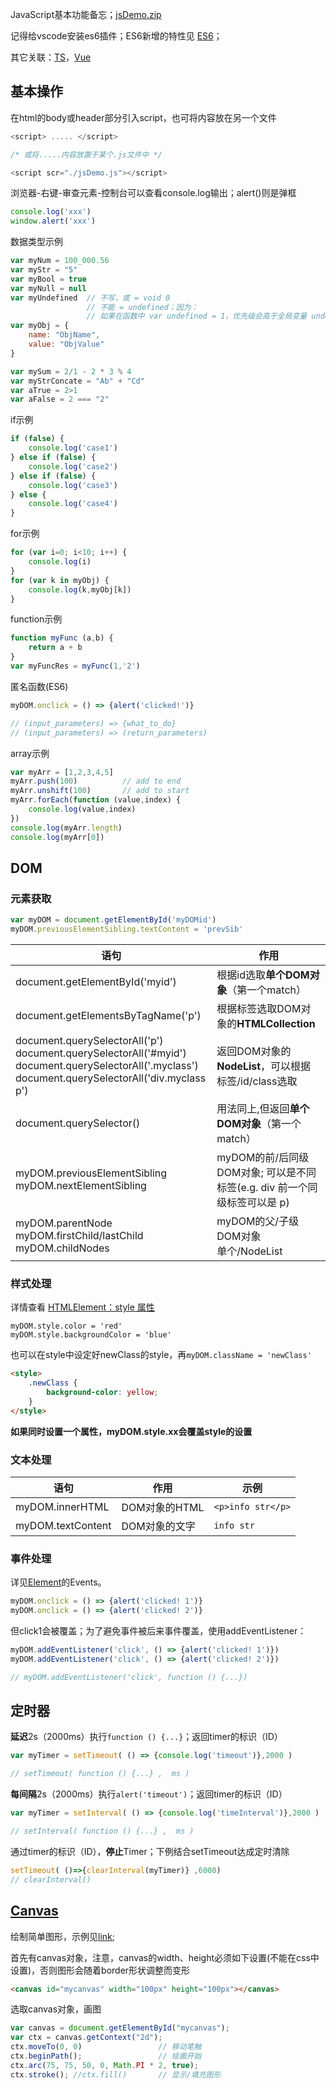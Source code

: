 JavaScript基本功能备忘；[jsDemo.zip](./JS/jsDemo.zip)

记得给vscode安装es6插件；ES6新增的特性见 [ES6](ES6.md)；  

其它关联：[TS](TS.md)，[Vue](Vue.md)

## 基本操作

在html的body或header部分引入script，也可将内容放在另一个文件
```js
<script> ..... </script>

/* 或将.....内容放置于某个.js文件中 */

<script scr="./jsDemo.js"></script>
```

浏览器-右键-审查元素-控制台可以查看console.log输出；alert()则是弹框
```js
console.log('xxx')
window.alert('xxx')
```


数据类型示例
```js
var myNum = 100_000.56
var myStr = "5"
var myBool = true 
var myNull = null
var myUndefined  // 不写，或 = void 0
                 // 不能 = undefined；因为：
                 // 如果在函数中 var undefined = 1，优先级会高于全局变量 undefined
var myObj = {
    name: "ObjName",
    value: "ObjValue"
}

var mySum = 2/1 - 2 * 3 % 4
var myStrConcate = "Ab" + "Cd"
var aTrue = 2>1
var aFalse = 2 === "2"
```


if示例
```js
if (false) {
    console.log('case1')
} else if (false) {
    console.log('case2')
} else if (false) {
    console.log('case3')
} else {
    console.log('case4')
}
```

for示例
```js
for (var i=0; i<10; i++) {
    console.log(i)
}
for (var k in myObj) {
    console.log(k,myObj[k])
}
```


function示例
```js
function myFunc (a,b) {
    return a + b
}
var myFuncRes = myFunc(1,'2')
```
匿名函数(ES6)
```js
myDOM.onclick = () => {alert('clicked!')}

// (input_parameters) => {what_to_do}
// (input_parameters) => (return_parameters)
```

array示例
```js
var myArr = [1,2,3,4,5]
myArr.push(100)          // add to end
myArr.unshift(100)       // add to start
myArr.forEach(function (value,index) {
    console.log(value,index)
})
console.log(myArr.length)
console.log(myArr[0])
```


## DOM
### 元素获取
```js
var myDOM = document.getElementById('myDOMid')
myDOM.previousElementSibling.textContent = 'prevSib'
```

| 语句 | 作用 |
| -- | -- |
| document.getElementById('myid') | 根据id选取**单个DOM对象**（第一个match） |
| document.getElementsByTagName('p') | 根据标签选取DOM对象的**HTMLCollection** |
| document.querySelectorAll('p') <br> document.querySelectorAll('#myid') <br> document.querySelectorAll('.myclass') <br> document.querySelectorAll('div.myclass p') | 返回DOM对象的**NodeList**，可以根据标签/id/class选取 |
|  document.querySelector() | 用法同上,但返回**单个DOM对象**（第一个match） |
| myDOM.previousElementSibling <br> myDOM.nextElementSibling | myDOM的前/后同级DOM对象; 可以是不同标签(e.g. div 前一个同级标签可以是 p) |
| myDOM.parentNode <br> myDOM.firstChild/lastChild <br> myDOM.childNodes | myDOM的父/子级DOM对象 <br> 单个/NodeList |


### 样式处理
详情查看 [HTMLElement：style 属性](https://developer.mozilla.org/zh-CN/docs/Web/API/HTMLElement/style)
```
myDOM.style.color = 'red'
myDOM.style.backgroundColor = 'blue'
```
也可以在style中设定好newClass的style，再```myDOM.className = 'newClass'```
```html
<style>
    .newClass {
        background-color: yellow;
    }
</style>
```
**如果同时设置一个属性，myDOM.style.xx会覆盖style的设置**

### 文本处理
| 语句 | 作用 | 示例 |
| -- | -- | -- |
| myDOM.innerHTML | DOM对象的HTML | ```<p>info str</p>``` |
| myDOM.textContent | DOM对象的文字 | ```info str``` |

### 事件处理
详见[Element](https://developer.mozilla.org/en-US/docs/Web/API/Element/afterscriptexecute_event)的Events。

```js
myDOM.onclick = () => {alert('clicked! 1')}
myDOM.onclick = () => {alert('clicked! 2')}
```
但click1会被覆盖；为了避免事件被后来事件覆盖，使用addEventListener：
```js
myDOM.addEventListener('click', () => {alert('clicked! 1')})
myDOM.addEventListener('click', () => {alert('clicked! 2')})

// myDOM.addEventListener('click', function () {...})
```

## 定时器
**延迟**2s（2000ms）执行```function () {...}```；返回timer的标识（ID）
```js
var myTimer = setTimeout( () => {console.log('timeout')},2000 )

// setTimeout( function () {...} ,  ms )
```

**每间隔**2s（2000ms）执行```alert('timeout')```；返回timer的标识（ID）
```js
var myTimer = setInterval( () => {console.log('timeInterval')},2000 )

// setInterval( function () {...} ,  ms )
```
通过timer的标识（ID），**停止**Timer；下例结合setTimeout达成定时清除
```js
setTimeout( ()=>{clearInterval(myTimer)} ,6000)
// clearInterval()
```

## [Canvas](https://developer.mozilla.org/zh-CN/docs/Web/API/Canvas_API)
绘制简单图形，示例见[link](https://developer.mozilla.org/zh-CN/docs/Web/API/Canvas_API/Tutorial/Drawing_shapes);  

首先有canvas对象，注意，canvas的width、height必须如下设置(不能在css中设置)，否则图形会随着border形状调整而变形
```html
<canvas id="mycanvas" width="100px" height="100px"></canvas>
```

选取canvas对象，画图
```js
var canvas = document.getElementById("mycanvas");
var ctx = canvas.getContext("2d");
ctx.moveTo(0, 0)                 // 移动笔触
ctx.beginPath();                 // 绘画开始
ctx.arc(75, 75, 50, 0, Math.PI * 2, true); 
ctx.stroke(); //ctx.fill()       // 显示/填充图形
```

